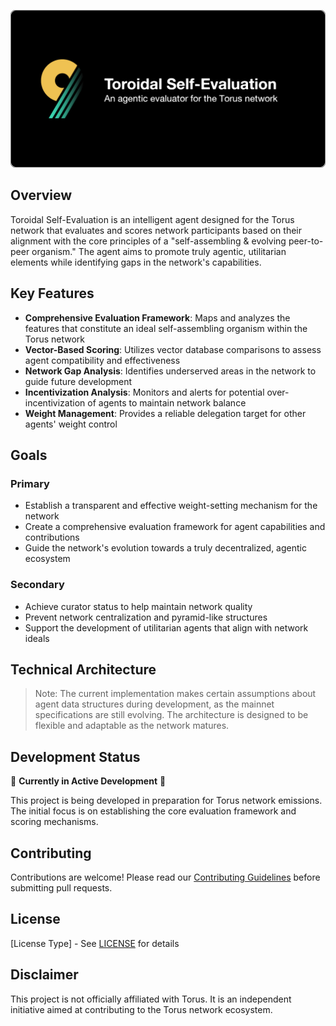 ![Experimental Banner](./experimental-banner.png)

## Overview

Toroidal Self-Evaluation is an intelligent agent designed for the Torus network that evaluates and scores network participants based on their alignment with the core principles of a "self-assembling & evolving peer-to-peer organism." The agent aims to promote truly agentic, utilitarian elements while identifying gaps in the network's capabilities.

## Key Features

- **Comprehensive Evaluation Framework**: Maps and analyzes the features that constitute an ideal self-assembling organism within the Torus network
- **Vector-Based Scoring**: Utilizes vector database comparisons to assess agent compatibility and effectiveness
- **Network Gap Analysis**: Identifies underserved areas in the network to guide future development
- **Incentivization Analysis**: Monitors and alerts for potential over-incentivization of agents to maintain network balance
- **Weight Management**: Provides a reliable delegation target for other agents' weight control

## Goals

### Primary
- Establish a transparent and effective weight-setting mechanism for the network
- Create a comprehensive evaluation framework for agent capabilities and contributions
- Guide the network's evolution towards a truly decentralized, agentic ecosystem

### Secondary
- Achieve curator status to help maintain network quality
- Prevent network centralization and pyramid-like structures
- Support the development of utilitarian agents that align with network ideals

## Technical Architecture

> Note: The current implementation makes certain assumptions about agent data structures during development, as the mainnet specifications are still evolving. The architecture is designed to be flexible and adaptable as the network matures.

## Development Status

🚧 **Currently in Active Development** 🚧

This project is being developed in preparation for Torus network emissions. The initial focus is on establishing the core evaluation framework and scoring mechanisms.

## Contributing

Contributions are welcome! Please read our [Contributing Guidelines](CONTRIBUTING.md) before submitting pull requests.

## License

[License Type] - See [LICENSE](LICENSE) for details

## Disclaimer

This project is not officially affiliated with Torus. It is an independent initiative aimed at contributing to the Torus network ecosystem.
